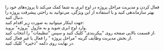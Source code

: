 <p>فعال کردن و مدیریت مراحل پروژه در اوج ابری به شما کمک می‌کند تا پروژه‌های خود را بهتر سازماندهی کنید و با استفاده از این ویژگی، می‌توانید به راحتی پیشرفت پروژه را دنبال کنید.<br>جهت اینکار&nbsp;میتوانید به صورت زیر اقدام کنید:&nbsp;<br>وارد اوج ابری شوید و به ماژول "پروژه" بروید.&nbsp;<br>از قسمت بالایی صفحه روی "پیکربندی" کلیک کنید و سپس "تنظیمات" را انتخاب کنید.&nbsp;<br>از بخش مدیریت وظایف گزینه "مراحل پروژه " را فعال یا غیر فعال کنید.&nbsp;<br>در نهایت روی دکمه "ذخیره" کلیک کنید.</p>
